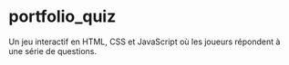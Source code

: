 # portfolio_quiz
Un jeu interactif en HTML, CSS et JavaScript où les joueurs répondent à une série de questions.
